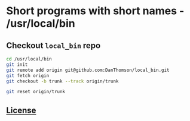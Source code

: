 
# Short programs with short names - /usr/local/bin


## Checkout `local_bin` repo
``` bash
cd /usr/local/bin
git init
git remote add origin git@github.com:DanThomson/local_bin.git
git fetch origin
git checkout -b trunk --track origin/trunk

git reset origin/trunk
```

## [License](LICENSE)
